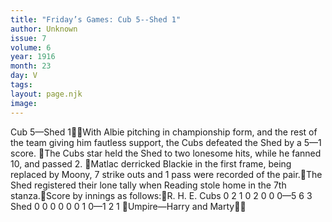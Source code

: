```yaml
---
title: "Friday’s Games: Cub 5--Shed 1"
author: Unknown
issue: 7
volume: 6
year: 1916
month: 23
day: V
tags:
layout: page.njk
image:
---
```

Cub 5—Shed 1With Albie pitching in championship form, and the rest of the team giving him fautless support, the Cubs defeated the Shed by a 5—1 score. The Cubs star held the Shed to two lonesome hits, while he fanned 10, and passed 2. Matlac derricked Blackie in the first frame, being replaced by Moony, 7 strike outs and 1 pass were recorded of the pair.The Shed registered their lone tally when Reading stole home in the 7th stanza.Score by innings as follows:R. H. E. Cubs 0 2 1 0 2 0 0 0—5 6 3 Shed 0 0 0 0 0 0 1 0—1 2 1 Umpire—Harry and Marty
